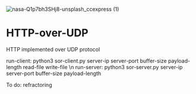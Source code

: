 ![nasa-Q1p7bh3SHj8-unsplash_ccexpress (1)](https://user-images.githubusercontent.com/64248085/148632230-14d33105-42dd-4d66-b06f-c2960e5aa1b4.jpeg)
# HTTP-over-UDP

HTTP implemented over UDP protocol

run-client: python3 sor-client.py server-ip server-port buffer-size payload-length read-file write-file \n
run-server: python3 sor-server.py server-ip server-port buffer-size payload-length
  
To do:
refractoring
